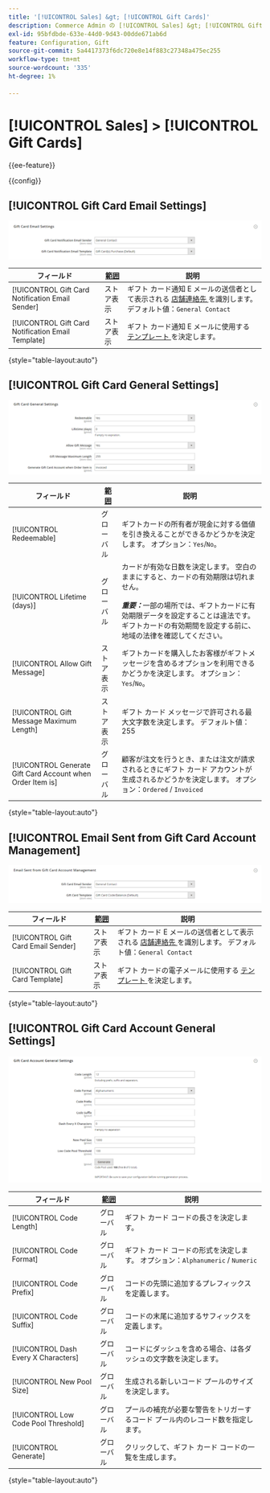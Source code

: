 ```yaml
---
title: '[!UICONTROL Sales] &gt; [!UICONTROL Gift Cards]'
description: Commerce Admin の [!UICONTROL Sales] &gt; [!UICONTROL Gift Cards] ページで設定を確認します。
exl-id: 95bfdbde-633e-44d0-9d43-00dde671ab6d
feature: Configuration, Gift
source-git-commit: 5a4417373f6dc720e8e14f883c27348a475ec255
workflow-type: tm+mt
source-wordcount: '335'
ht-degree: 1%

---
```


# [!UICONTROL Sales] > [!UICONTROL Gift Cards]

{{ee-feature}}

{{config}}

## [!UICONTROL Gift Card Email Settings]

![ ギフト カード E メールの設定 ](./assets/gift-cards-gift-card-email-settings.png)<!-- zoom -->

<!-- [Gift Card Email Settings](https://experienceleague.adobe.com/en/docs/commerce-admin/stores-sales/point-of-purchase/gift-cards/product-gift-card-accounts#configure-gift-card-accounts) -->

| フィールド | [ 範囲 ](../../getting-started/websites-stores-views.md#scope-settings) | 説明 |
|--- |--- |--- |
| [!UICONTROL Gift Card Notification Email Sender] | ストア表示 | ギフト カード通知 E メールの送信者として表示される [ 店舗連絡先 ](../../getting-started/store-details.md#store-email-addresses) を識別します。 デフォルト値：`General Contact` |
| [!UICONTROL Gift Card Notification Email Template] | ストア表示 | ギフト カード通知 E メールに使用する [ テンプレート ](../../systems/email-templates.md) を決定します。 |

{style="table-layout:auto"}

## [!UICONTROL Gift Card General Settings]

![ ギフト カードの一般設定 ](./assets/gift-cards-gift-card-general-settings.png)<!-- zoom -->

<!-- [Gift Card General Settings](https://experienceleague.adobe.com/en/docs/commerce-admin/stores-sales/point-of-purchase/gift-cards/product-gift-card-accounts#configure-gift-card-accounts) -->

| フィールド | [ 範囲 ](../../getting-started/websites-stores-views.md#scope-settings) | 説明 |
|--- |--- |--- |
| [!UICONTROL Redeemable] | グローバル | ギフトカードの所有者が現金に対する価値を引き換えることができるかどうかを決定します。 オプション：`Yes`/`No`。 |
| [!UICONTROL Lifetime (days)] | グローバル | カードが有効な日数を決定します。 空白のままにすると、カードの有効期限は切れません。 <br/><br/>**_重要：_**&#x200B;一部の場所では、ギフトカードに有効期限データを設定することは違法です。 ギフトカードの有効期間を設定する前に、地域の法律を確認してください。 |
| [!UICONTROL Allow Gift Message] | ストア表示 | ギフトカードを購入したお客様がギフトメッセージを含めるオプションを利用できるかどうかを決定します。 オプション：`Yes`/`No`。 |
| [!UICONTROL Gift Message Maximum Length] | ストア表示 | ギフト カード メッセージで許可される最大文字数を決定します。 デフォルト値：255 |
| [!UICONTROL Generate Gift Card Account when Order Item is] | グローバル | 顧客が注文を行うとき、または注文が請求されるときにギフト カード アカウントが生成されるかどうかを決定します。 オプション：`Ordered` / `Invoiced` |

{style="table-layout:auto"}

## [!UICONTROL Email Sent from Gift Card Account Management]

![ ギフト カード アカウント管理から送信された電子メール ](./assets/gift-cards-email-sent-from-account.png)<!-- zoom -->

<!-- [Email Sent from Gift Card Account Management](https://experienceleague.adobe.com/en/docs/commerce-admin/stores-sales/point-of-purchase/gift-cards/product-gift-card-accounts#configure-gift-card-accounts) -->

| フィールド | [ 範囲 ](../../getting-started/websites-stores-views.md#scope-settings) | 説明 |
|--- |--- |--- |
| [!UICONTROL Gift Card Email Sender] | ストア表示 | ギフト カード E メールの送信者として表示される [ 店舗連絡先 ](../../getting-started/store-details.md#store-email-addresses) を識別します。 デフォルト値：`General Contact` |
| [!UICONTROL Gift Card Template] | ストア表示 | ギフト カードの電子メールに使用する [ テンプレート ](../../systems/email-templates.md) を決定します。 |

{style="table-layout:auto"}

## [!UICONTROL Gift Card Account General Settings]

![ ギフト カード アカウントの一般設定 ](./assets/gift-cards-gift-card-account-general-settings.png)<!-- zoom -->

<!-- [Gift Card Account General Settings](https://experienceleague.adobe.com/en/docs/commerce-admin/stores-sales/point-of-purchase/gift-cards/product-gift-card-accounts#configure-gift-card-accounts) -->

| フィールド | [ 範囲 ](../../getting-started/websites-stores-views.md#scope-settings) | 説明 |
|--- |--- |--- |
| [!UICONTROL Code Length] | グローバル | ギフト カード コードの長さを決定します。 |
| [!UICONTROL Code Format] | グローバル | ギフト カード コードの形式を決定します。 オプション：`Alphanumeric` / `Numeric` |
| [!UICONTROL Code Prefix] | グローバル | コードの先頭に追加するプレフィックスを定義します。 |
| [!UICONTROL Code Suffix] | グローバル | コードの末尾に追加するサフィックスを定義します。 |
| [!UICONTROL Dash Every X Characters] | グローバル | コードにダッシュを含める場合、は各ダッシュの文字数を決定します。 |
| [!UICONTROL New Pool Size] | グローバル | 生成される新しいコード プールのサイズを決定します。 |
| [!UICONTROL Low Code Pool Threshold] | グローバル | プールの補充が必要な警告をトリガーするコード プール内のレコード数を指定します。 |
| [!UICONTROL Generate] | グローバル | クリックして、ギフト カード コードの一覧を生成します。 |

{style="table-layout:auto"}

